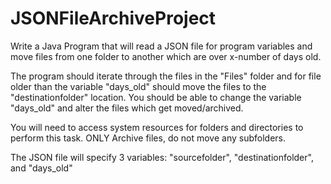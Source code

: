 # JSONFileArchiveProject

Write a Java Program that will read a JSON file for program variables and move files from one folder to another which are over x-number of days old.

The program should iterate through the files in the "Files" folder and for file older than the variable "days_old" should move the files to the "destinationfolder" location. You should be able to change the variable "days_old" and alter the files which get moved/archived. 

You will need to access system resources for folders and directories to perform this task.  ONLY Archive files, do not move any subfolders.

The JSON file will specify 3 variables:  "sourcefolder",  "destinationfolder", and  "days_old"
